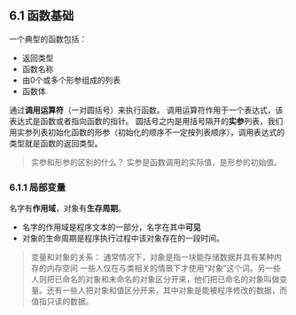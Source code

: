 ## 6.1 函数基础
一个典型的函数包括：
- 返回类型
- 函数名称
- 由0个或多个形参组成的列表
- 函数体

通过**调用运算符**（一对圆括号）来执行函数。
调用运算符作用于一个表达式，该表达式是函数或者指向函数的指针。
圆括号之内是用括号隔开的**实参**列表，我们用实参列表初始化函数的形参（初始化的顺序不一定按列表顺序），调用表达式的类型就是函数的返回类型。

> 实参和形参的区别的什么？
> 实参是函数调用的实际值，是形参的初始值。

### 6.1.1 局部变量
名字有**作用域**，对象有**生存周期**。

- 名字的作用域是程序文本的一部分，名字在其中**可见**
- 对象的生命周期是程序执行过程中该对象存在的一段时间。
> 
> 变量和对象的关系：
> 通常情况下，对象是指一块能存储数据并具有某种内存的内存空间
> 一些人仅在与类相关的情景下才使用“对象”这个词。另一些人则把已命名的对象和未命名的对象区分开来，他们把已命名的对象叫做变量。还有一些人把对象和值区分开来，其中对象是能被程序修改的数据，而值指只读的数据。

